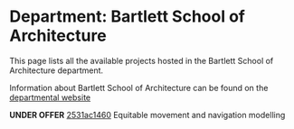 # Department: **Bartlett School of Architecture**

This page lists all the available projects hosted in the Bartlett School of Architecture department.

Information about Bartlett School of Architecture can be found on the [departmental website](https://www.ucl.ac.uk/bartlett/architecture)

**UNDER OFFER** [2531ac1460](../projects/2531ac1460.md) Equitable movement and navigation modelling

